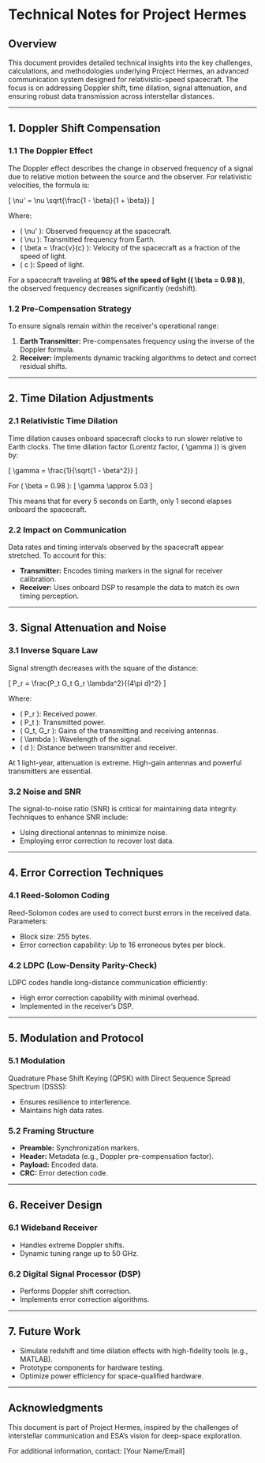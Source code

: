 # **Technical Notes for Project Hermes**

## **Overview**
This document provides detailed technical insights into the key challenges, calculations, and methodologies underlying Project Hermes, an advanced communication system designed for relativistic-speed spacecraft. The focus is on addressing Doppler shift, time dilation, signal attenuation, and ensuring robust data transmission across interstellar distances.

---

## **1. Doppler Shift Compensation**

### **1.1 The Doppler Effect**
The Doppler effect describes the change in observed frequency of a signal due to relative motion between the source and the observer. For relativistic velocities, the formula is:

\[
\nu' = \nu \sqrt{\frac{1 - \beta}{1 + \beta}}
\]

Where:
- \( \nu' \): Observed frequency at the spacecraft.
- \( \nu \): Transmitted frequency from Earth.
- \( \beta = \frac{v}{c} \): Velocity of the spacecraft as a fraction of the speed of light.
- \( c \): Speed of light.

For a spacecraft traveling at **98% of the speed of light (\( \beta = 0.98 \))**, the observed frequency decreases significantly (redshift).

### **1.2 Pre-Compensation Strategy**
To ensure signals remain within the receiver's operational range:
1. **Earth Transmitter:** Pre-compensates frequency using the inverse of the Doppler formula.
2. **Receiver:** Implements dynamic tracking algorithms to detect and correct residual shifts.

---

## **2. Time Dilation Adjustments**

### **2.1 Relativistic Time Dilation**
Time dilation causes onboard spacecraft clocks to run slower relative to Earth clocks. The time dilation factor (Lorentz factor, \( \gamma \)) is given by:

\[
\gamma = \frac{1}{\sqrt{1 - \beta^2}}
\]

For \( \beta = 0.98 \):
\[
\gamma \approx 5.03
\]

This means that for every 5 seconds on Earth, only 1 second elapses onboard the spacecraft.

### **2.2 Impact on Communication**
Data rates and timing intervals observed by the spacecraft appear stretched. To account for this:
- **Transmitter:** Encodes timing markers in the signal for receiver calibration.
- **Receiver:** Uses onboard DSP to resample the data to match its own timing perception.

---

## **3. Signal Attenuation and Noise**

### **3.1 Inverse Square Law**
Signal strength decreases with the square of the distance:

\[
P_r = \frac{P_t G_t G_r \lambda^2}{(4\pi d)^2}
\]

Where:
- \( P_r \): Received power.
- \( P_t \): Transmitted power.
- \( G_t, G_r \): Gains of the transmitting and receiving antennas.
- \( \lambda \): Wavelength of the signal.
- \( d \): Distance between transmitter and receiver.

At 1 light-year, attenuation is extreme. High-gain antennas and powerful transmitters are essential.

### **3.2 Noise and SNR**
The signal-to-noise ratio (SNR) is critical for maintaining data integrity. Techniques to enhance SNR include:
- Using directional antennas to minimize noise.
- Employing error correction to recover lost data.

---

## **4. Error Correction Techniques**

### **4.1 Reed-Solomon Coding**
Reed-Solomon codes are used to correct burst errors in the received data. Parameters:
- Block size: 255 bytes.
- Error correction capability: Up to 16 erroneous bytes per block.

### **4.2 LDPC (Low-Density Parity-Check)**
LDPC codes handle long-distance communication efficiently:
- High error correction capability with minimal overhead.
- Implemented in the receiver’s DSP.

---

## **5. Modulation and Protocol**

### **5.1 Modulation**
Quadrature Phase Shift Keying (QPSK) with Direct Sequence Spread Spectrum (DSSS):
- Ensures resilience to interference.
- Maintains high data rates.

### **5.2 Framing Structure**
- **Preamble:** Synchronization markers.
- **Header:** Metadata (e.g., Doppler pre-compensation factor).
- **Payload:** Encoded data.
- **CRC:** Error detection code.

---

## **6. Receiver Design**

### **6.1 Wideband Receiver**
- Handles extreme Doppler shifts.
- Dynamic tuning range up to 50 GHz.

### **6.2 Digital Signal Processor (DSP)**
- Performs Doppler shift correction.
- Implements error correction algorithms.

---

## **7. Future Work**
- Simulate redshift and time dilation effects with high-fidelity tools (e.g., MATLAB).
- Prototype components for hardware testing.
- Optimize power efficiency for space-qualified hardware.

---

## **Acknowledgments**
This document is part of Project Hermes, inspired by the challenges of interstellar communication and ESA’s vision for deep-space exploration.

For additional information, contact: [Your Name/Email]
